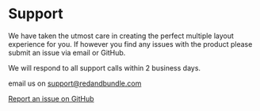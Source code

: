 # Support

We have taken the utmost care in creating the perfect multiple layout experience for you. If however you find any issues with the product please submit an issue via email or GitHub.

We will respond to all support calls within 2 business days.

email us on support@redandbundle.com

[Report an issue on GitHub](https://github.com/RedAndBundle/Red.MultipleLayouts.Doc/issues)